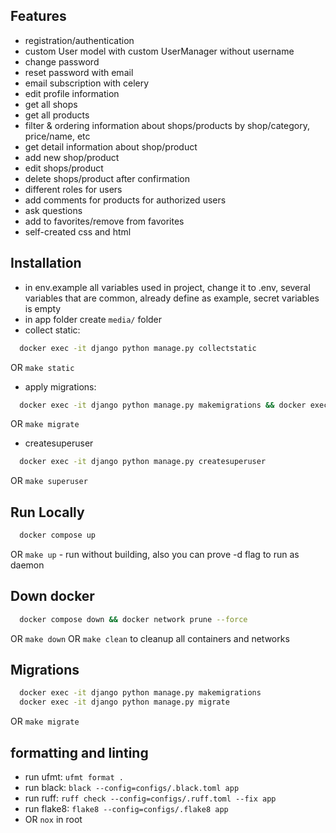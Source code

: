 ## Features
- registration/authentication
- custom User model with custom UserManager without username
- change password
- reset password with email
- email subscription with celery
- edit profile information
- get all shops
- get all products
- filter & ordering information about shops/products by shop/category, price/name, etc
- get detail information about shop/product
- add new shop/product
- edit shops/product
- delete shops/product after confirmation
- different roles for users
- add comments for products for authorized users
- ask questions
- add to favorites/remove from favorites
- self-created css and html

## Installation
- in env.example all variables used in project, change it to .env, several variables that are common, already define as example, secret variables is empty
- in app folder create `media/` folder
- collect static:
```bash
  docker exec -it django python manage.py collectstatic
```
OR `make static`
- apply migrations:
```bash
  docker exec -it django python manage.py makemigrations && docker exec -it django python manage.py migrate
```
OR `make migrate`
- createsuperuser
```bash
  docker exec -it django python manage.py createsuperuser
```
OR `make superuser`
## Run Locally
```bash
  docker compose up
```
OR `make up` - run without building, also you can prove -d flag to run as daemon

## Down docker
```bash
  docker compose down && docker network prune --force
```
OR `make down` OR `make clean` to cleanup all containers and networks

## Migrations
```bash
  docker exec -it django python manage.py makemigrations
  docker exec -it django python manage.py migrate
```
OR `make migrate`


## formatting and linting
- run ufmt: `ufmt format .`
- run black: `black --config=configs/.black.toml app`
- run ruff: `ruff check --config=configs/.ruff.toml --fix app`
- run flake8: `flake8 --config=configs/.flake8 app`
- OR `nox` in root

